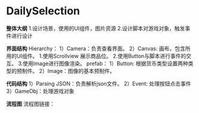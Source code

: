 # DailySelection

**整体大纲**
  1.设计场景，使用的UI组件，图片资源
  2.设计脚本对游戏对象，触发事件进行设计

**界面结构**
  Hierarchy：
    1）Camera：负责查看界面。
    2）Canvas: 画布，包含所用的UI组件。
      1.使用Scrollview 展示商品位。
      2.使用Button与脚本进行事件的交互。
      3.使用Image进行图像渲染。
  prefab：
    1）Button: 根据货币类型设置两种类型的预制件。
    2）Image：图像的基本预制件。

**代码结构**
  1）Parsing JSON：负责解析json文件。
  2）Event: 处理按钮点击事件
  3）GameObj：处理游戏对象

**流程图**
  流程图链接：